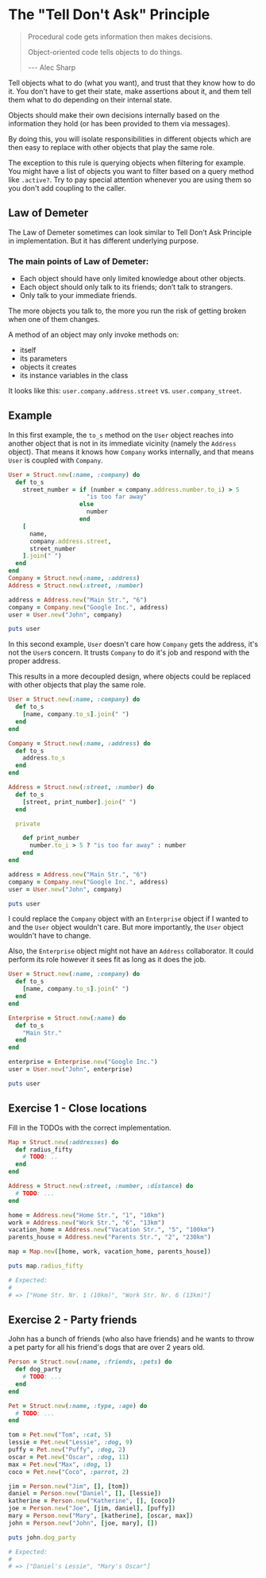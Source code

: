 # The "Tell Don't Ask" Principle

> Procedural code gets information then makes decisions.
>
> Object-oriented code tells objects to do things.
>
> --- Alec Sharp

Tell objects what to do (what you want), and trust that they know how to do it. You don't have to get their state, make assertions about it, and them tell them what to do depending on their internal state.

Objects should make their own decisions internally based on the information they hold (or has been provided to them via messages).

By doing this, you will isolate responsibilities in different objects which are then easy to replace with other objects that play the same role.

The exception to this rule is querying objects when filtering for example. You might have a list of objects you want to filter based on a query method like `.active?`. Try to pay special attention whenever you are using them so you don't add coupling to the caller.

## Law of Demeter

The Law of Demeter sometimes can look similar to Tell Don’t Ask Principle in implementation. But it has different underlying purpose.

### The main points of Law of Demeter:

* Each object should have only limited knowledge about other objects.
* Each object should only talk to its friends; don’t talk to strangers.
* Only talk to your immediate friends.

The more objects you talk to, the more you run the risk of getting broken when one of them changes.

A method of an object may only invoke methods on:
* itself
* its parameters
* objects it creates
* its instance variables in the class

It looks like this: `user.company.address.street` vs. `user.company_street`.

## Example

In this first example, the `to_s` method on the `User` object reaches into another object that is not in its immediate vicinity (namely the `Address` object). That means it knows how `Company` works internally, and that means `User` is coupled with `Company`.

```ruby
User = Struct.new(:name, :company) do
  def to_s
    street_number = if (number = company.address.number.to_i) > 5
                      "is too far away"
                    else
                      number
                    end
    [
      name,
      company.address.street,
      street_number
    ].join(" ")
  end
end
Company = Struct.new(:name, :address)
Address = Struct.new(:street, :number)

address = Address.new("Main Str.", "6")
company = Company.new("Google Inc.", address)
user = User.new("John", company)

puts user
```

In this second example, `User` doesn't care how `Company` gets the address, it's not the `User`s concern. It trusts `Company` to do it's job and respond with the proper address.

This results in a more decoupled design, where objects could be replaced with other objects that play the same role.

```ruby
User = Struct.new(:name, :company) do
  def to_s
    [name, company.to_s].join(" ")
  end
end

Company = Struct.new(:name, :address) do
  def to_s
    address.to_s
  end
end

Address = Struct.new(:street, :number) do
  def to_s
    [street, print_number].join(" ")
  end

  private

    def print_number
      number.to_i > 5 ? "is too far away" : number
    end
end

address = Address.new("Main Str.", "6")
company = Company.new("Google Inc.", address)
user = User.new("John", company)

puts user
```

I could replace the `Company` object with an `Enterprise` object if I wanted to and the `User` object wouldn't care. But more importantly, the `User` object wouldn't have to change.

Also, the `Enterprise` object might not have an `Address` collaborator. It could perform its role however it sees fit as long as it does the job.

```ruby
User = Struct.new(:name, :company) do
  def to_s
    [name, company.to_s].join(" ")
  end
end

Enterprise = Struct.new(:name) do
  def to_s
    "Main Str."
  end
end

enterprise = Enterprise.new("Google Inc.")
user = User.new("John", enterprise)

puts user
```

## Exercise 1 - Close locations

Fill in the TODOs with the correct implementation.

```ruby
Map = Struct.new(:addresses) do
  def radius_fifty
    # TODO: ..
  end
end

Address = Struct.new(:street, :number, :distance) do
  # TODO: ...
end

home = Address.new("Home Str.", "1", "10km")
work = Address.new("Work Str.", "6", "13km")
vacation_home = Address.new("Vacation Str.", "5", "100km")
parents_house = Address.new("Parents Str.", "2", "230km")

map = Map.new([home, work, vacation_home, parents_house])

puts map.radius_fifty

# Expected:
#
# => ["Home Str. Nr. 1 (10km)", "Work Str. Nr. 6 (13km)"]
```

## Exercise 2 - Party friends

John has a bunch of friends (who also have friends) and he wants to throw a pet party for all his friend's dogs that are over 2 years old.

```ruby
Person = Struct.new(:name, :friends, :pets) do
  def dog_party
    # TODO: ...
  end
end

Pet = Struct.new(:name, :type, :age) do
  # TODO: ...
end

tom = Pet.new("Tom", :cat, 5)
lessie = Pet.new("Lessie", :dog, 9)
puffy = Pet.new("Puffy", :dog, 2)
oscar = Pet.new("Oscar", :dog, 11)
max = Pet.new("Max", :dog, 1)
coco = Pet.new("Coco", :parrot, 2)

jim = Person.new("Jim", [], [tom])
daniel = Person.new("Daniel", [], [lessie])
katherine = Person.new("Katherine", [], [coco])
joe = Person.new("Joe", [jim, daniel], [puffy])
mary = Person.new("Mary", [katherine], [oscar, max])
john = Person.new("John", [joe, mary], [])

puts john.dog_party

# Expected:
#
# => ["Daniel's Lessie", "Mary's Oscar"]
```

